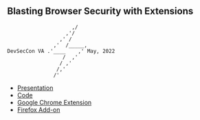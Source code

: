 ## Blasting Browser Security with Extensions
```
                     ,/
                   ,'/
                 ,' /
               ,'  /_____,
DevSecCon VA .'____    ,' May, 2022
                  /  ,'
                 / ,'
                /,'
               /'
```

* [Presentation](BlastingBrowserSecurity.pdf)
* [Code](https://github.com/dogeared/pretty-kitty)
* [Google Chrome Extension](https://chrome.google.com/webstore/detail/pretty-kitty/dnbpaahgdcejdkgmkghmdgihmhopkhgh)
* [Firefox Add-on](https://addons.mozilla.org/en-US/firefox/addon/pretty-kitty/)
